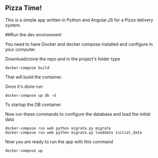 Pizza Time!
---------------

This is a simple app written in Python and Angular.JS for a Pizza delivery system.

##Run the dev environment

You need to have Docker and docker compose installed and configure in your computer.

Download/clone the repo and in the project's folder type

```
docker-compose build
```

That will build the container.

Once it's done run

```
docker-compose up db -d
```

To startup the DB container

Now run these commands to configure the database and load the initial data

```
docker-compose run web python migrate.py migrate
docker-compose run web python migrate.py loaddata initial_data
```

Now you are ready to run the app with this command

```
docker-compose up
```
